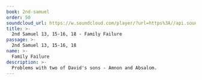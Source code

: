 ```yaml
---
book: 2nd-samuel
order: 50
soundcloud_url: https://w.soundcloud.com/player/?url=https%3A//api.soundcloud.com/tracks/
title: >-
  2nd Samuel 13, 15-16, 18 - Family Failure
passage: >-
  2nd Samuel 13, 15-16, 18
name: >-
  Family Failure
description: >-
  Problems with two of David's sons - Amnon and Absalom.
---
```



